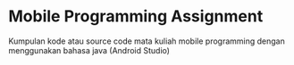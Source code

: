 # Mobile Programming Assignment

Kumpulan kode atau source code mata kuliah mobile programming dengan menggunakan bahasa java (Android Studio)
